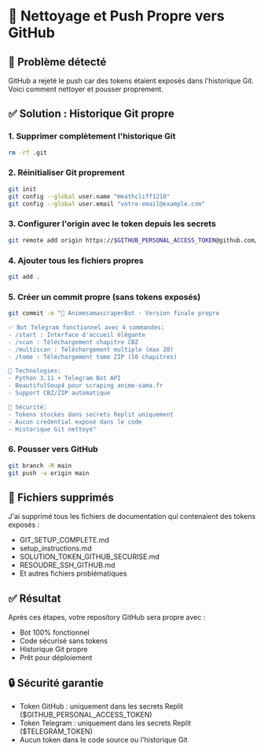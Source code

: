 # 🧹 Nettoyage et Push Propre vers GitHub

## 🚨 Problème détecté
GitHub a rejeté le push car des tokens étaient exposés dans l'historique Git. Voici comment nettoyer et pousser proprement.

## ✅ Solution : Historique Git propre

### 1. Supprimer complètement l'historique Git
```bash
rm -rf .git
```

### 2. Réinitialiser Git proprement
```bash
git init
git config --global user.name "Heathcliff1210"
git config --global user.email "votre-email@example.com"
```

### 3. Configurer l'origin avec le token depuis les secrets
```bash
git remote add origin https://$GITHUB_PERSONAL_ACCESS_TOKEN@github.com/Heathcliff1210/AnimesamascraperBot.git
```

### 4. Ajouter tous les fichiers propres
```bash
git add .
```

### 5. Créer un commit propre (sans tokens exposés)
```bash
git commit -m "🤖 AnimesamascraperBot - Version finale propre

✅ Bot Telegram fonctionnel avec 4 commandes:
- /start : Interface d'accueil élégante
- /scan : Téléchargement chapitre CBZ
- /multiscan : Téléchargement multiple (max 20)
- /tome : Téléchargement tome ZIP (10 chapitres)

🔧 Technologies:
- Python 3.11 + Telegram Bot API
- BeautifulSoup4 pour scraping anime-sama.fr
- Support CBZ/ZIP automatique

🔐 Sécurité:
- Tokens stockés dans secrets Replit uniquement
- Aucun credential exposé dans le code
- Historique Git nettoyé"
```

### 6. Pousser vers GitHub
```bash
git branch -M main
git push -u origin main
```

## 🎯 Fichiers supprimés
J'ai supprimé tous les fichiers de documentation qui contenaient des tokens exposés :
- GIT_SETUP_COMPLETE.md
- setup_instructions.md  
- SOLUTION_TOKEN_GITHUB_SECURISE.md
- RESOUDRE_SSH_GITHUB.md
- Et autres fichiers problématiques

## ✅ Résultat
Après ces étapes, votre repository GitHub sera propre avec :
- Bot 100% fonctionnel
- Code sécurisé sans tokens
- Historique Git propre
- Prêt pour déploiement

## 🔒 Sécurité garantie
- Token GitHub : uniquement dans les secrets Replit ($GITHUB_PERSONAL_ACCESS_TOKEN)
- Token Telegram : uniquement dans les secrets Replit ($TELEGRAM_TOKEN)
- Aucun token dans le code source ou l'historique Git